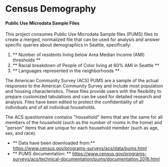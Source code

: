 # Census Demography
#### Public Use Microdata Sample Files
This project consumes Public Use Microdata Sample files (PUMS) files to create a merged, normalized file that can be used for analysis and answer specific queries about demographics in Seattle, specifically:
1. ** Number of residents living below Area Median Income (AMI) thresholds **
2. ** Racial breakdown of People of Color living at 60% AMI in Seattle **
3. ** Languages represented in the neighborhoods **

The American Community Survey (ACS) PUMS are a sample of the actual responses to the American Community Survey and include most population and housing characteristics. These files provide users with the flexibility to prepare customized tabulations and can be used for detailed research and analysis. Files have been edited to protect the confidentiality of all individuals and of all individual households.

The ACS questionnaire contains "household" items that are the same for all members of the household (such as the number of rooms in the home) and "person" items that are unique for each household member (such as age, sex, and race).
- ** Data have been downloaded from:** https://www.census.gov/programs-surveys/acs/data/pums.html
- ** PUMS documentation: ** https://www.census.gov/programs-surveys/acs/technical-documentation/pums/documentation.2016.html

